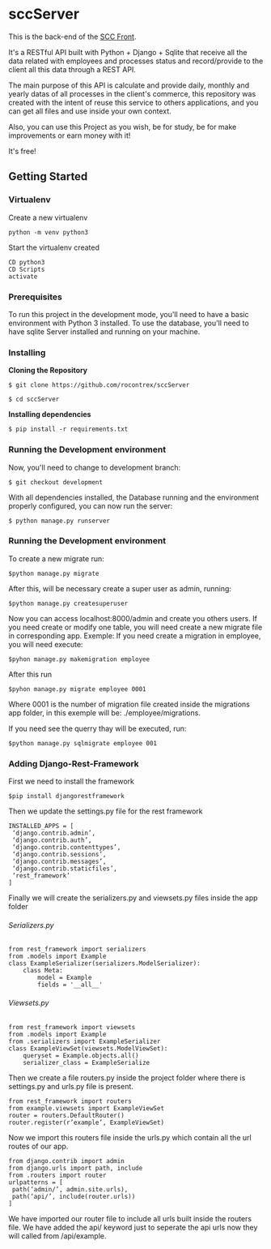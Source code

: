 # sccServer


This is the back-end of the [SCC Front](https://github.com/rocontrex/sccFront). 

It's a RESTful API built with Python + Django + Sqlite that receive all the data related with employees and processes status and record/provide to the client all this data through a REST API. 

The main purpose of this API is calculate and provide daily, monthly and yearly datas of all processes in the client's commerce, this repository was created with the intent of reuse this service to others applications, and you can get all files and use inside your own context.
  

Also, you can use this Project as you wish, be for study, be for make improvements or earn money with it!

  
It's free!

## Getting Started

### Virtualenv

Create a new virtualenv
```
python -m venv python3
```
Start the virtualenv created
```
CD python3
CD Scripts
activate
```
### Prerequisites

To run this project in the development mode, you'll need to have a basic environment with Python 3 installed. To use the database, you'll need to have sqlite Server installed and running on your machine.

### Installing

**Cloning the Repository**

```
$ git clone https://github.com/rocontrex/sccServer

$ cd sccServer
```

**Installing dependencies**

```
$ pip install -r requirements.txt
```

### Running the Development environment

Now, you'll need to change to development branch:
```
$ git checkout development
```

With all dependencies installed, the Database running and the environment properly configured, you can now run the server:

```
$ python manage.py runserver
```

### Running the Development environment

To create a new migrate run:

```
$python manage.py migrate
```

After this, will be necessary create a super user as admin, running:

```
$python manage.py createsuperuser
```

Now you can access localhost:8000/admin and create you others users.
If you need create or modify one table, you will need create a new migrate file in corresponding app.
Exemple: If you need create a migration in employee, you will need execute:

```
$pyhon manage.py makemigration employee
```

After this run

```
$pyhon manage.py migrate employee 0001
```

Where 0001 is the number of migration file created inside the migrations app folder, in this exemple will be: ./employee/migrations.

If you need see the querry thay will be executed, run:

```
$python manage.py sqlmigrate employee 001
```

### Adding Django-Rest-Framework
First we need to install the framework
```
$pip install djangorestframework
```
Then we update the settings.py file for the rest framework
```
INSTALLED_APPS = [
 ‘django.contrib.admin’,
 ‘django.contrib.auth’,
 ‘django.contrib.contenttypes’,
 ‘django.contrib.sessions’,
 ‘django.contrib.messages’,
 ‘django.contrib.staticfiles’,
 ‘rest_framework’
]
```
Finally we will create the serializers.py and viewsets.py files inside the app folder
###### Serializers.py
```
from rest_framework import serializers
from .models import Example
class ExampleSerializer(serializers.ModelSerializer):
    class Meta:
        model = Example
        fields = '__all__'
```

###### Viewsets.py
```
from rest_framework import viewsets
from .models import Example
from .serializers import ExampleSerializer
class ExampleViewSet(viewsets.ModelViewSet):
    queryset = Example.objects.all()
    serializer_class = ExampleSerialize
```

Then we create a file routers.py inside the project folder where there is settings.py and urls.py file is present.
```
from rest_framework import routers
from example.viewsets import ExampleViewSet
router = routers.DefaultRouter()
router.register(r’example’, ExampleViewSet)
```

Now we import this routers file inside the urls.py which contain all the url routes of our app.
```
from django.contrib import admin
from django.urls import path, include
from .routers import router
urlpatterns = [
 path(‘admin/’, admin.site.urls),
 path(‘api/’, include(router.urls))
]
```
We have imported our router file to include all urls built inside the routers file. We have added the api/ keyword just to seperate the api urls now they will called from /api/example.

